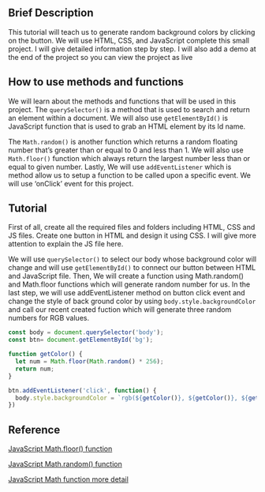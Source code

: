 ## Brief Description 
This tutorial will teach us to generate random background colors by clicking on the button. We will use HTML, CSS, and JavaScript complete this small project. I will give detailed information step by step. I will also add a demo at the end of the project so you can view the project as live  
  

## How to use methods and functions 

We will learn about the methods and functions that will be used in this project. The ``` querySelector() ``` is a method that is used to search and return an element within a document. We will also use ``` getElementById() ``` is JavaScript function that is used to grab an HTML element by its Id name.   

The ``` Math.random() ``` is another function which returns a random floating number that’s greater than or equal to 0 and less than 1. We will also use ``` Math.floor() ``` function which always return the largest number less than or equal to given number. Lastly, We will use ``` addEventListener ``` which is method allow us to setup a function to be called upon a specific event. We will use ‘onClick’ event for this project. 

## Tutorial  

First of all, create all the required files and folders including HTML, CSS and JS files. Create one button in HTML and design it using CSS. I will give more attention to explain the JS file here.

We will use ``` querySelector() ``` to select our body whose background color will change and will use ``` getElementById() ``` to connect our button between HTML and JavaScript file.  Then, We will create a function using Math.random() and Math.floor functions which will generate random number for us. In the last step, we will use addEventListener method on button click event and change the style of back ground color by using ``` body.style.backgroundColor ``` and call our recent created fuction which will generate three random numbers for RGB values. 

``` JavaScript 
const body = document.querySelector('body');
const btn= document.getElementById('bg');

function getColor() {
  let num = Math.floor(Math.random() * 256);
  return num;
}

btn.addEventListener('click', function() {
  body.style.backgroundColor = `rgb(${getColor()}, ${getColor()}, ${getColor()})`;
})

 ```

 ## Reference 
 [JavaScript Math.floor() function](https://developer.mozilla.org/en-US/docs/Web/JavaScript/Reference/Global_Objects/Math/floor) 


 [JavaScript Math.random() function](https://developer.mozilla.org/en-US/docs/Web/JavaScript/Reference/Global_Objects/Math/random) 

 
 [JavaScript Math function more detail](https://www.w3schools.com/js/js_random.asp)

